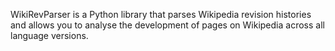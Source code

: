 WikiRevParser is a Python library that parses Wikipedia revision histories and allows you to analyse the development of pages on Wikipedia across all language versions.

